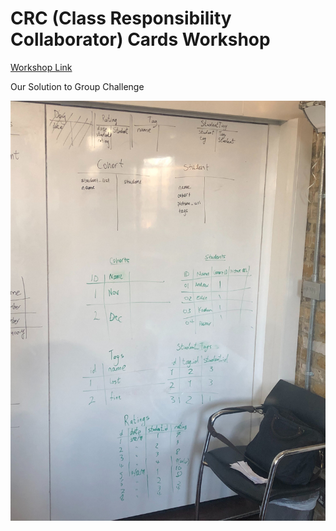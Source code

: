 # CRC (Class Responsibility Collaborator) Cards Workshop



[Workshop Link](https://github.com/makersacademy/skills-workshops/tree/master/week-4/domain_modelling_student_directory_using_crc_cards)


Our Solution to Group Challenge

![solution](https://github.com/ajbacon/Portfolio/blob/master/images/crc_solution_image.jpg)